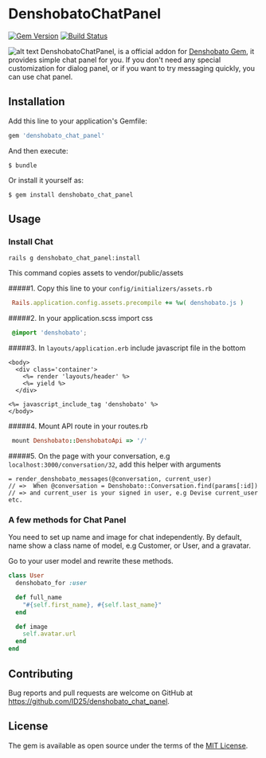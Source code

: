 # DenshobatoChatPanel
[![Gem Version](https://badge.fury.io/rb/denshobato_chat_panel.svg)](https://badge.fury.io/rb/denshobato_chat_panel)
[![Build Status](https://travis-ci.org/ID25/denshobato_chat_panel.svg?branch=master)](https://travis-ci.org/ID25/denshobato_chat_panel)

![alt text](http://i.imgur.com/0sUUfDl.jpg "Screen")
DenshobatoChatPanel, is a official addon for [Denshobato Gem](https://github.com/ID25/denshobato), it provides simple chat panel for you. If you don't need any special customization for dialog panel, or if you want to try messaging quickly, you can use chat panel.

## Installation

Add this line to your application's Gemfile:

```ruby
gem 'denshobato_chat_panel'
```

And then execute:

    $ bundle

Or install it yourself as:

    $ gem install denshobato_chat_panel

## Usage

### Install Chat

```shell
rails g denshobato_chat_panel:install
```

This command copies assets to vendor/public/assets

#####1. Copy this line to your `config/initializers/assets.rb`
```ruby
 Rails.application.config.assets.precompile += %w( denshobato.js )
```
#####2. In your application.scss import css
```scss
 @import 'denshobato';
```

#####3.  In `layouts/application.erb` include javascript file in the bottom

```erb
<body>
  <div class='container'>
    <%= render 'layouts/header' %>
    <%= yield %>
  </div>

<%= javascript_include_tag 'denshobato' %>
</body>
```
#####4. Mount API route in your routes.rb
```ruby
 mount Denshobato::DenshobatoApi => '/'
```

#####5. On the page with your conversation, e.g  `localhost:3000/conversation/32`, add this helper with arguments
```slim
= render_denshobato_messages(@conversation, current_user)
// =>  When @conversation = Denshobato::Conversation.find(params[:id])
// => and current_user is your signed in user, e.g Devise current_user etc.
```

### A few methods for Chat Panel

You need to set up name and image for chat independently.
By default, name show a class name of model, e.g Customer, or User, and a gravatar.

Go to your user model and rewrite these methods.

```ruby
class User
  denshobato_for :user

  def full_name
    "#{self.first_name}, #{self.last_name}"
  end

  def image
    self.avatar.url
  end
end
```

## Contributing

Bug reports and pull requests are welcome on GitHub at https://github.com/ID25/denshobato_chat_panel.


## License

The gem is available as open source under the terms of the [MIT License](http://opensource.org/licenses/MIT).
